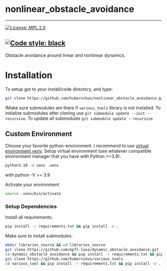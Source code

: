 # nonlinear_obstacle_avoidance
---
[![License: MPL 2.0](https://img.shields.io/badge/License-MPL_2.0-brightgreen.svg)](https://opensource.org/licenses/MPL-2.0)

[![Code style: black](https://img.shields.io/badge/code%20style-black-000000.svg)](https://github.com/ambv/black)
---

Obstacle avoidance around linear and nonlinear dynamics.

# Installation
To setup got to your install/code directory, and type:
```sh
git clone https://github.com/hubernikus/nonlinear_obstacle_avoidance.git
```
(Make sure submodules are there if `various_tools` library is not installed. To initialize submodules after cloning use `git submodule update --init --recursive`.
To update all submodules `git submodule update --recursive`

## Custom Environment
Choose your favorite python-environment. I recommend to use [virtual environment venv](https://docs.python.org/3/library/venv.html).
Setup virtual environment (use whatever compatible environment manager that you have with Python >=3.9).

``` bash
python3.10 -m venv .venv
```
with python -V >= 3.9

Activate your environment
``` sh
source .venv/bin/activate
```

### Setup Dependencies
Install all requirements:
``` bash
pip install -r requirements.txt && pip install -e .
```

Make sure to install submodules:
``` bash
mkdir libraries_source && cd libraries_source
git clone https://github.com/epfl-lasa/dynamic_obstacle_avoidance.git
cd dynamic_obstacle_avoidance && pip install -r requirements.txt && pip install -e . && cd ..
git clone https://github.com/hubernikus/various_tools
cd various_tool && pip install -r requirements.txt && pip install -e . && cd ..
```




